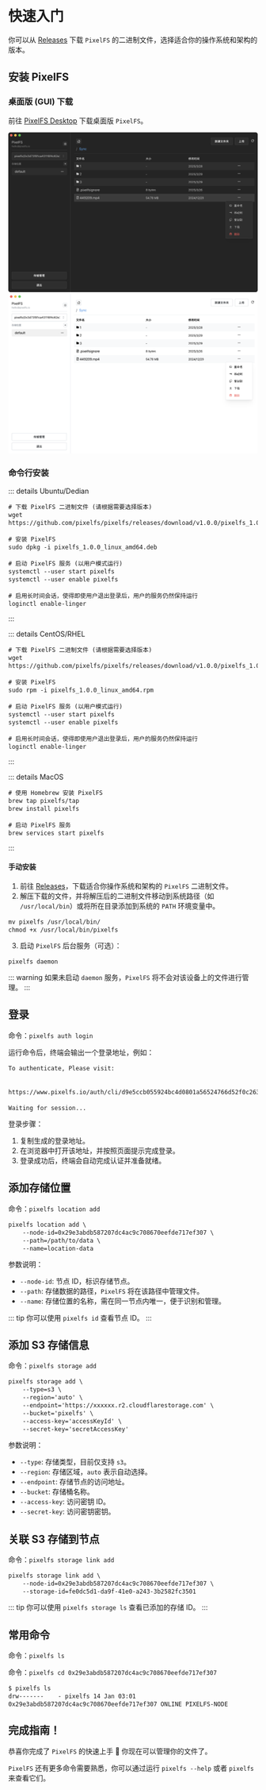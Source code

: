 # 快速入门

你可以从 [Releases](https://github.com/pixelfs/pixelfs/releases) 下载 `PixelFS` 的二进制文件，选择适合你的操作系统和架构的版本。

## 安装 PixelFS

### 桌面版 (GUI) 下载

前往 [PixelFS Desktop](https://github.com/pixelfs/pixelfs-desktop/releases) 下载桌面版 `PixelFS`。

![](../screenshots/dark_1.png)
![](../screenshots/light_1.png)

### 命令行安装

::: details Ubuntu/Dedian
```shell
# 下载 PixelFS 二进制文件 (请根据需要选择版本)
wget https://github.com/pixelfs/pixelfs/releases/download/v1.0.0/pixelfs_1.0.0_linux_amd64.deb

# 安装 PixelFS
sudo dpkg -i pixelfs_1.0.0_linux_amd64.deb

# 启动 PixelFS 服务 (以用户模式运行)
systemctl --user start pixelfs
systemctl --user enable pixelfs

# 启用长时间会话，使得即使用户退出登录后，用户的服务仍然保持运行
loginctl enable-linger
```
:::

::: details CentOS/RHEL
```shell
# 下载 PixelFS 二进制文件 (请根据需要选择版本)
wget https://github.com/pixelfs/pixelfs/releases/download/v1.0.0/pixelfs_1.0.0_linux_amd64.rpm

# 安装 PixelFS
sudo rpm -i pixelfs_1.0.0_linux_amd64.rpm

# 启动 PixelFS 服务 (以用户模式运行)
systemctl --user start pixelfs
systemctl --user enable pixelfs

# 启用长时间会话，使得即使用户退出登录后，用户的服务仍然保持运行
loginctl enable-linger
```
:::

::: details MacOS
```shell
# 使用 Homebrew 安装 PixelFS
brew tap pixelfs/tap
brew install pixelfs

# 启动 PixelFS 服务
brew services start pixelfs
```
:::

#### 手动安装

1. 前往 [Releases](https://github.com/pixelfs/pixelfs/releases)，下载适合你操作系统和架构的 `PixelFS` 二进制文件。
2. 解压下载的文件，并将解压后的二进制文件移动到系统路径（如 `/usr/local/bin`）或将所在目录添加到系统的 `PATH` 环境变量中。

```shell
mv pixelfs /usr/local/bin/
chmod +x /usr/local/bin/pixelfs
```

3. 启动 `PixelFS` 后台服务（可选）：

```shell
pixelfs daemon
```

::: warning
如果未启动 `daemon` 服务，`PixelFS` 将不会对该设备上的文件进行管理。
:::

## 登录

命令：`pixelfs auth login`

运行命令后，终端会输出一个登录地址，例如：

```text
To authenticate, Please visit:

    https://www.pixelfs.io/auth/cli/d9e5ccb055924bc4d0801a56524766d52f0c26397e9f431abb19ada6be9c16df

Waiting for session...
```

登录步骤：

1. 复制生成的登录地址。
2. 在浏览器中打开该地址，并按照页面提示完成登录。
3. 登录成功后，终端会自动完成认证并准备就绪。

## 添加存储位置

命令：`pixelfs location add`

```shell
pixelfs location add \
    --node-id=0x29e3abdb587207dc4ac9c708670eefde717ef307 \
    --path=/path/to/data \
    --name=location-data
```

参数说明：

- `--node-id`: 节点 ID，标识存储节点。
- `--path`: 存储数据的路径，`PixelFS` 将在该路径中管理文件。
- `--name`: 存储位置的名称，需在同一节点内唯一，便于识别和管理。

::: tip
你可以使用 `pixelfs id` 查看节点 ID。
:::

## 添加 S3 存储信息

命令：`pixelfs storage add`

```shell
pixelfs storage add \
	--type=s3 \
	--region='auto' \
	--endpoint='https://xxxxxx.r2.cloudflarestorage.com' \
	--bucket='pixelfs' \
	--access-key='accessKeyId' \
	--secret-key='secretAccessKey'
```

参数说明：

- `--type`: 存储类型，目前仅支持 `s3`。
- `--region`: 存储区域，`auto` 表示自动选择。
- `--endpoint`: 存储节点的访问地址。
- `--bucket`: 存储桶名称。
- `--access-key`: 访问密钥 ID。
- `--secret-key`: 访问密钥密钥。

## 关联 S3 存储到节点

命令：`pixelfs storage link add`

```shell
pixelfs storage link add \
    --node-id=0x29e3abdb587207dc4ac9c708670eefde717ef307 \
    --storage-id=fe0dc5d1-da9f-41e0-a243-3b2582fc3501
```

::: tip
你可以使用 `pixelfs storage ls` 查看已添加的存储 ID。
:::

## 常用命令

命令：`pixelfs ls`

命令：`pixelfs cd 0x29e3abdb587207dc4ac9c708670eefde717ef307`

```shell
$ pixelfs ls
drw-------    - pixelfs 14 Jan 03:01 0x29e3abdb587207dc4ac9c708670eefde717ef307 ONLINE PIXELFS-NODE
```

## 完成指南！

恭喜你完成了 `PixelFS` 的快速上手 🎉 你现在可以管理你的文件了。

`PixelFS` 还有更多命令需要熟悉，你可以通过运行 `pixelfs --help` 或者 `pixelfs` 来查看它们。

